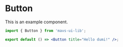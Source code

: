 # Button

This is an example component.

```jsx
import { Button } from 'mavs-ui-lib';

export default () => <Button title="Hello dumi!" />;
```
